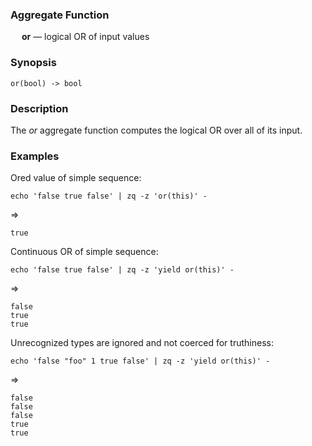 ### Aggregate Function

&emsp; **or** &mdash; logical OR of input values

### Synopsis
```
or(bool) -> bool
```

### Description

The _or_ aggregate function computes the logical OR over all of its input.

### Examples

Ored value of simple sequence:
```mdtest-command
echo 'false true false' | zq -z 'or(this)' -
```
=>
```mdtest-output
true
```

Continuous OR of simple sequence:
```mdtest-command
echo 'false true false' | zq -z 'yield or(this)' -
```
=>
```mdtest-output
false
true
true
```
Unrecognized types are ignored and not coerced for truthiness:
```mdtest-command
echo 'false "foo" 1 true false' | zq -z 'yield or(this)' -
```
=>
```mdtest-output
false
false
false
true
true
```
